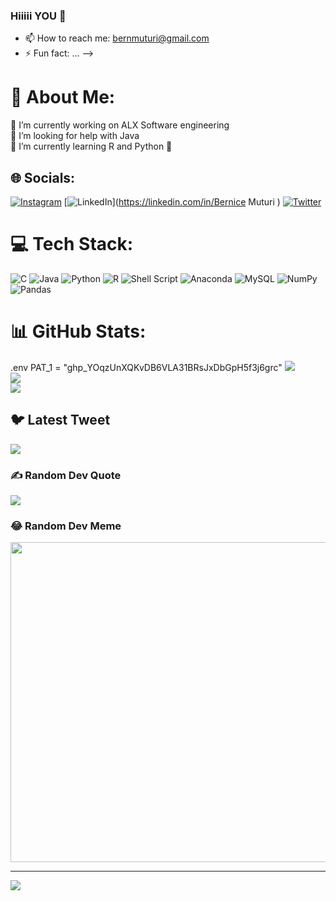 ### Hiiiii YOU 👋


- 📫 How to reach me: bernmuturi@gmail.com
- ⚡ Fun fact: ...
-->
# 💫 About Me:
🔭 I’m currently working on ALX Software engineering <br>🤝 I’m looking for help with Java<br>🌱 I’m currently learning R and Python 🤗


## 🌐 Socials:
[![Instagram](https://img.shields.io/badge/Instagram-%23E4405F.svg?logo=Instagram&logoColor=white)](https://instagram.com/its.mebern) [![LinkedIn](https://img.shields.io/badge/LinkedIn-%230077B5.svg?logo=linkedin&logoColor=white)](https://linkedin.com/in/Bernice Muturi ) [![Twitter](https://img.shields.io/badge/Twitter-%231DA1F2.svg?logo=Twitter&logoColor=white)](https://twitter.com/Iambanyice) 

# 💻 Tech Stack:
![C](https://img.shields.io/badge/c-%2300599C.svg?style=for-the-badge&logo=c&logoColor=white) ![Java](https://img.shields.io/badge/java-%23ED8B00.svg?style=for-the-badge&logo=java&logoColor=white) ![Python](https://img.shields.io/badge/python-3670A0?style=for-the-badge&logo=python&logoColor=ffdd54) ![R](https://img.shields.io/badge/r-%23276DC3.svg?style=for-the-badge&logo=r&logoColor=white) ![Shell Script](https://img.shields.io/badge/shell_script-%23121011.svg?style=for-the-badge&logo=gnu-bash&logoColor=white) ![Anaconda](https://img.shields.io/badge/Anaconda-%2344A833.svg?style=for-the-badge&logo=anaconda&logoColor=white) ![MySQL](https://img.shields.io/badge/mysql-%2300f.svg?style=for-the-badge&logo=mysql&logoColor=white) ![NumPy](https://img.shields.io/badge/numpy-%23013243.svg?style=for-the-badge&logo=numpy&logoColor=white) ![Pandas](https://img.shields.io/badge/pandas-%23150458.svg?style=for-the-badge&logo=pandas&logoColor=white)
# 📊 GitHub Stats:
.env
PAT_1 = "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"
![](https://github-readme-stats.vercel.app/api?username=Ber0622&theme=dark&hide_border=false&include_all_commits=false&count_private=false)<br/>
![](https://github-readme-streak-stats.herokuapp.com/?user=Ber0622&theme=dark&hide_border=false)<br/>
![](https://github-readme-stats.vercel.app/api/top-langs/?username=Ber0622&theme=dark&hide_border=false&include_all_commits=false&count_private=false&layout=compact)

## 🐦 Latest Tweet
[![](https://gtce.itsvg.in/api?username=Iambanyice)](https://github.com/VishwaGauravIn/github-twitter-card-embed)

### ✍️ Random Dev Quote
![](https://quotes-github-readme.vercel.app/api?type=horizontal&theme=radical)

### 😂 Random Dev Meme
<img src="https://random-memer.herokuapp.com/" width="512px"/>

---
[![](https://visitcount.itsvg.in/api?id=Ber0622&icon=0&color=0)](https://visitcount.itsvg.in)

<!-- Proudly created with GPRM ( https://gprm.itsvg.in ) -->
